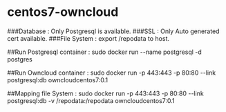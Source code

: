# centos7-owncloud

###Database : Only Postgresql is available.
###SSL : Only Auto generated cert available.
###File System : export /repodata to host.
 
##Run Postgresql container :
sudo docker run --name postgresql -d postgres

##Run Owncloud container : 
sudo docker run -p 443:443 -p 80:80 --link postgresql:db owncloudcentos7:0.1

##Mapping file System :
sudo docker run -p 443:443 -p 80:80 --link postgresql:db -v /repodata:/repodata owncloudcentos7:0.1

